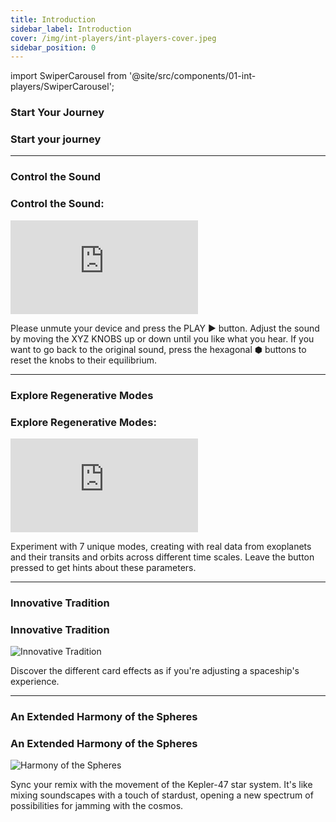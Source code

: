 ```yaml
---
title: Introduction
sidebar_label: Introduction
cover: /img/int-players/int-players-cover.jpeg
sidebar_position: 0
---
```


import SwiperCarousel from '@site/src/components/01-int-players/SwiperCarousel';


### Start Your Journey

<div className="hero hero--center" style={{ backgroundColor: '#000000' }}>
  <div className="hero__content">
    <h3>Start your journey</h3>
  </div>
</div>

<SwiperCarousel />

---

### Control the Sound

<div className="hero hero--center hero--dark" style={{ backgroundColor: '#000000' }}>
  <div className="hero__content">
    <h3>Control the Sound:</h3>
    <div className="container">
      <iframe
        src="https://play.maar.world/?g=335&s=1&c=0"
        className="responsive-iframe"
        title="Control the Sound Interactive"
        frameBorder="0"
        allow="accelerometer; autoplay; clipboard-write; encrypted-media; gyroscope; picture-in-picture; web-share"
        allowFullScreen
      ></iframe>
    </div>
    <p>Please unmute your device and press the PLAY ▶️ button. Adjust the sound by moving the XYZ KNOBS up or down until you like what you hear. If you want to go back to the original sound, press the hexagonal ⬢ buttons to reset the knobs to their equilibrium.</p>
  </div>
</div>

---

### Explore Regenerative Modes

<div className="hero hero--center hero--dark" style={{ backgroundColor: '#000000' }}>
  <div className="hero__content">
    <h3>Explore Regenerative Modes:</h3>
    <div className="container">
      <iframe
        src="https://play.maar.world/?g=8&s=0&c=21"
        className="responsive-iframe"
        title="Explore Regenerative Modes Interactive"
        frameBorder="0"
        allow="accelerometer; autoplay; clipboard-write; encrypted-media; gyroscope; picture-in-picture; web-share"
        allowFullScreen
      ></iframe>
    </div>
    <p>Experiment with 7 unique modes, creating with real data from exoplanets and their transits and orbits across different time scales. Leave the button pressed to get hints about these parameters.</p>
  </div>
</div>

---

### Innovative Tradition

<div className="hero hero--center hero--dark" style={{ backgroundColor: '#000' }}>
  <div className="hero__content">
    <h3>Innovative Tradition</h3>
    <img
      src="/img/int-players/maar-world-banner-ovni.jpg"
      alt="Innovative Tradition"
      style={{ maxWidth: '100%', height: 'auto', marginTop: '20px' }}
    />
    <p>Discover the different card effects as if you're adjusting a spaceship's experience.</p>
  </div>
</div>

---

### An Extended Harmony of the Spheres

<div className="hero hero--center hero--dark" style={{ backgroundColor: '#000' }}>
  <div className="hero__content">
    <h3>An Extended Harmony of the Spheres</h3>
    <img
      src="/img/int-players/Planetary_Musical_Scales_from_Harmony_of_the_Worlds.jpg"
      alt="Harmony of the Spheres"
      style={{ maxWidth: '100%', height: 'auto', marginTop: '20px' }}
    />
    <p>Sync your remix with the movement of the Kepler-47 star system. It's like mixing soundscapes with a touch of stardust, opening a new spectrum of possibilities for jamming with the cosmos.</p>
  </div>
</div>